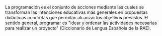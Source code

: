 La programación es el conjunto de acciones
mediante las cuales se transforman las
intenciones educativas más generales en
 propuestas didácticas concretas que permitan
  alcanzar los objetivos previstos. El
   sentido general, programar es "idear y
    ordenar las actividades necesarias para
     realizar un proyecto" (Diccionario de
      Lengua Española de la RAE).
            